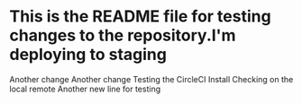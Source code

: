 # This is the README file for testing changes to the repository.I'm deploying to staging

Another change
Another change
Testing the CircleCI Install
Checking on the local remote
Another new line for testing
